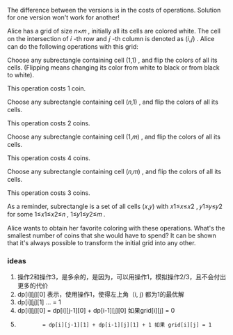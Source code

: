 The difference between the versions is in the costs of operations. Solution for one version won't work for another!

Alice has a grid of size 𝑛×𝑚
, initially all its cells are colored white. The cell on the intersection of 𝑖
-th row and 𝑗
-th column is denoted as (𝑖,𝑗)
. Alice can do the following operations with this grid:

Choose any subrectangle containing cell (1,1)
, and flip the colors of all its cells. (Flipping means changing its color from white to black or from black to white).

This operation costs 1
 coin.

Choose any subrectangle containing cell (𝑛,1)
, and flip the colors of all its cells.

This operation costs 2
 coins.

Choose any subrectangle containing cell (1,𝑚)
, and flip the colors of all its cells.

This operation costs 4
 coins.

Choose any subrectangle containing cell (𝑛,𝑚)
, and flip the colors of all its cells.

This operation costs 3
 coins.

As a reminder, subrectangle is a set of all cells (𝑥,𝑦)
 with 𝑥1≤𝑥≤𝑥2
, 𝑦1≤𝑦≤𝑦2
 for some 1≤𝑥1≤𝑥2≤𝑛
, 1≤𝑦1≤𝑦2≤𝑚
.

Alice wants to obtain her favorite coloring with these operations. What's the smallest number of coins that she would have to spend? It can be shown that it's always possible to transform the initial grid into any other.


### ideas
1. 操作2和操作3，是多余的，是因为，可以用操作1，模拟操作2/3，且不会付出更多的代价
2. dp[i][j][0] 表示，使用操作1，使得左上角（i, j) 都为1的最优解
3. dp[i][j][1] ... = 1
4. dp[i][j][0] = dp[i][j-1][0] + dp[i-1][j][0] 如果grid[i][j] = 0 
5.             = dp[i][j-1][1] + dp[i-1][j][1] + 1 如果 grid[i][j] = 1